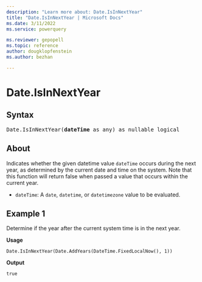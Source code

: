 ```yaml
---
description: "Learn more about: Date.IsInNextYear"
title: "Date.IsInNextYear | Microsoft Docs"
ms.date: 3/11/2022
ms.service: powerquery

ms.reviewer: gepopell
ms.topic: reference
author: dougklopfenstein
ms.author: bezhan

---
```

# Date.IsInNextYear

## Syntax

<pre>
Date.IsInNextYear(<b>dateTime</b> as any) as nullable logical
</pre>
  
## About  

Indicates whether the given datetime value `dateTime` occurs during the next year, as determined by the current date and time on the system. Note that this function will return false when passed a value that occurs within the current year.

* `dateTime`: A `date`, `datetime`, or `datetimezone` value to be evaluated.

## Example 1

Determine if the year after the current system time is in the next year.

**Usage**

```powerquery-m
Date.IsInNextYear(Date.AddYears(DateTime.FixedLocalNow(), 1))
```

**Output**

`true`
